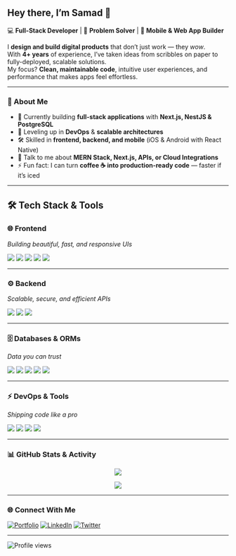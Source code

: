 ## Hey there, I’m Samad 👋

💻 **Full-Stack Developer** | 🚀 **Problem Solver** | 📱 **Mobile & Web App Builder**  

I **design and build digital products** that don’t just work — they *wow*.  
With **4+ years** of experience, I’ve taken ideas from scribbles on paper to fully-deployed, scalable solutions.  
My focus? **Clean, maintainable code**, intuitive user experiences, and performance that makes apps feel effortless.  

---

### 🚀 About Me
- 🔭 Currently building **full-stack applications** with **Next.js, NestJS & PostgreSQL**
- 🌱 Leveling up in **DevOps** & **scalable architectures**
- 🛠 Skilled in **frontend, backend, and mobile** (iOS & Android with React Native)
- 💬 Talk to me about **MERN Stack, Next.js, APIs, or Cloud Integrations**
- ⚡ Fun fact: I can turn **coffee ☕ into production-ready code** — faster if it’s iced 

---

## 🛠 Tech Stack & Tools  


### 🌐 Frontend  
*Building beautiful, fast, and responsive UIs*  
<p align="left">
  <img src="https://img.shields.io/badge/React-20232A?style=for-the-badge&logo=react&logoColor=61DAFB" />
  <img src="https://img.shields.io/badge/Next.js-000000?style=for-the-badge&logo=nextdotjs&logoColor=white" />
  <img src="https://img.shields.io/badge/React_Native-20232A?style=for-the-badge&logo=react&logoColor=61DAFB" />
  <img src="https://img.shields.io/badge/Zustand-000000?style=for-the-badge&logo=zustand&logoColor=white" />
  <img src="https://img.shields.io/badge/Tailwind_CSS-38B2AC?style=for-the-badge&logo=tailwind-css&logoColor=white" />
</p>

---

### ⚙️ Backend  
*Scalable, secure, and efficient APIs*  
<p align="left">
  <img src="https://img.shields.io/badge/Node.js-339933?style=for-the-badge&logo=nodedotjs&logoColor=white" />
  <img src="https://img.shields.io/badge/NestJS-E0234E?style=for-the-badge&logo=nestjs&logoColor=white" />
  <img src="https://img.shields.io/badge/Express-000000?style=for-the-badge&logo=express&logoColor=white" />
</p>

---

### 🗄 Databases & ORMs  
*Data you can trust*  
<p align="left">
  <img src="https://img.shields.io/badge/MongoDB-47A248?style=for-the-badge&logo=mongodb&logoColor=white" />
  <img src="https://img.shields.io/badge/PostgreSQL-4169E1?style=for-the-badge&logo=postgresql&logoColor=white" />
  <img src="https://img.shields.io/badge/Prisma-2D3748?style=for-the-badge&logo=prisma&logoColor=white" />
  <img src="https://img.shields.io/badge/Drizzle-FFD43B?style=for-the-badge&logo=drizzle&logoColor=black" />
  <img src="https://img.shields.io/badge/Supabase-3FCF8E?style=for-the-badge&logo=supabase&logoColor=white" />
</p>

---

### ⚡ DevOps & Tools  
*Shipping code like a pro*  
<p align="left">
  <img src="https://img.shields.io/badge/Docker-2496ED?style=for-the-badge&logo=docker&logoColor=white" />
  <img src="https://img.shields.io/badge/JavaScript-F7DF1E?style=for-the-badge&logo=javascript&logoColor=black" />
  <img src="https://img.shields.io/badge/TypeScript-007ACC?style=for-the-badge&logo=typescript&logoColor=white" />
  <img src="https://img.shields.io/badge/Python-3776AB?style=for-the-badge&logo=python&logoColor=white" />
</p>


---

### 📊 GitHub Stats & Activity

<p align="center">
  <img src="https://github-readme-stats.vercel.app/api?username=thesamadazeez&show_icons=true&theme=tokyonight&count_private=true" />
</p>

<p align="center">
    <img src="https://github-readme-stats.vercel.app/api/top-langs/?username=thesamadazeez&layout=compact&theme=tokyonight" />
</p>

---

### 🌐 Connect With Me  
[![Portfolio](https://img.shields.io/badge/Portfolio-000?style=for-the-badge&logo=About.me&logoColor=white)](https://github.com/TheSamadAzeez) [![LinkedIn](https://img.shields.io/badge/LinkedIn-0077B5?style=for-the-badge&logo=linkedin&logoColor=white)](https://github.com/TheSamadAzeez) [![Twitter](https://img.shields.io/badge/Twitter-1DA1F2?style=for-the-badge&logo=twitter&logoColor=white)](https://github.com/TheSamadAzeez)  

---

![Profile views](https://komarev.com/ghpvc/?username=thesamadazeez&color=blue&style=flat-square)
